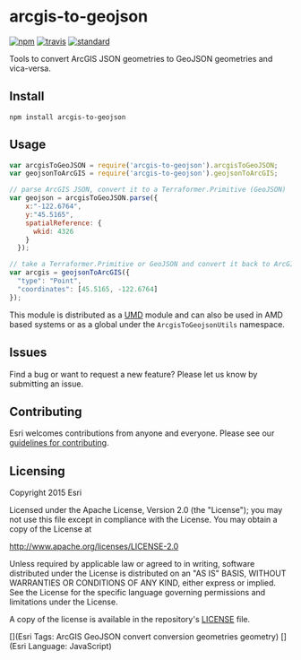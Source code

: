 # arcgis-to-geojson

[![npm][npm-image]][npm-url]
[![travis][travis-image]][travis-url]
[![standard][standard-image]][standard-url]

[npm-image]: https://img.shields.io/npm/v/arcgis-to-geojson.svg?style=flat-square
[npm-url]: https://www.npmjs.com/package/arcgis-to-geojson
[travis-image]: https://img.shields.io/travis/patrickarlt/arcgis-to-geojson.svg?style=flat-square
[travis-url]: https://travis-ci.org/patrickarlt/arcgis-to-geojson
[standard-image]: https://img.shields.io/badge/code%20style-semistandard-brightgreen.svg?style=flat-square
[standard-url]: http://npm.im/semistandard

Tools to convert ArcGIS JSON geometries to GeoJSON geometries and vica-versa.

## Install

```
npm install arcgis-to-geojson
```

## Usage

```js
var arcgisToGeoJSON = require('arcgis-to-geojson').arcgisToGeoJSON;
var geojsonToArcGIS = require('arcgis-to-geojson').geojsonToArcGIS;

// parse ArcGIS JSON, convert it to a Terraformer.Primitive (GeoJSON)
var geojson = arcgisToGeoJSON.parse({
    x:"-122.6764",
    y:"45.5165",
    spatialReference: {
      wkid: 4326
    }
  });

// take a Terraformer.Primitive or GeoJSON and convert it back to ArcGIS JSON
var arcgis = geojsonToArcGIS({
  "type": "Point",
  "coordinates": [45.5165, -122.6764]
});
```

This module is distributed as a [UMD]() module and can also be used in AMD based systems or as a global under the `ArcgisToGeojsonUtils` namespace.

## Issues

Find a bug or want to request a new feature?  Please let us know by submitting an issue.

## Contributing

Esri welcomes contributions from anyone and everyone. Please see our [guidelines for contributing](https://github.com/esri/contributing).

## Licensing
Copyright 2015 Esri

Licensed under the Apache License, Version 2.0 (the "License");
you may not use this file except in compliance with the License.
You may obtain a copy of the License at

   http://www.apache.org/licenses/LICENSE-2.0

Unless required by applicable law or agreed to in writing, software
distributed under the License is distributed on an "AS IS" BASIS,
WITHOUT WARRANTIES OR CONDITIONS OF ANY KIND, either express or implied.
See the License for the specific language governing permissions and
limitations under the License.

A copy of the license is available in the repository's [LICENSE](LICENSE) file.

[](Esri Tags: ArcGIS GeoJSON convert conversion geometries geometry)
[](Esri Language: JavaScript)